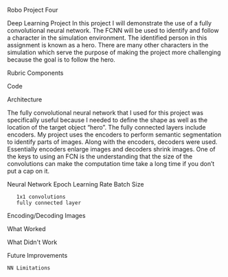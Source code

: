 Robo Project Four

Deep Learning Project
In this project I will demonstrate the use of a fully convolutional neural network. The FCNN will be used to identify and follow a character in the simulation environment. The identified person in this assignment is known as a hero. There are many other characters in the simulation which serve the purpose of making the project more challenging because the goal is to follow the hero.


Rubric Components

Code

   Architecture
   
   The fully convolutional neural network that I used for this project was specifically useful because I needed to define the shape as well as   the location of the target object “hero”. The fully connected layers include encoders. My project uses the encoders to perform semantic segmentation to identify parts of images. Along with the encoders, decoders were used. Essentially encoders enlarge images and decoders shrink images. One of the keys to using an FCN is the understanding that the size of the convolutions can make the computation time take a long time if you don’t put a cap on it.
   
   Neural Network 
       Epoch
       Learning Rate
       Batch Size
       
       1x1 convolutions
       fully connected layer
       
   Encoding/Decoding Images
   


What Worked

What Didn't Work

Future Improvements

    NN Limitations
